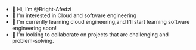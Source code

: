 - 👋 Hi, I’m @Bright-Afedzi
- 👀 I’m interested in Cloud and software engineering 
- 🌱 I’m currently learning cloud engineering,and I'll start learning software engineering soon!
- 💞️ I’m looking to collaborate on projects that are challenging and problem-solving.


<!---
Bright-Afedzi/Bright-Afedzi is a ✨ special ✨ repository because its `README.md` (this file) appears on your GitHub profile.
You can click the Preview link to take a look at your changes.
--->
